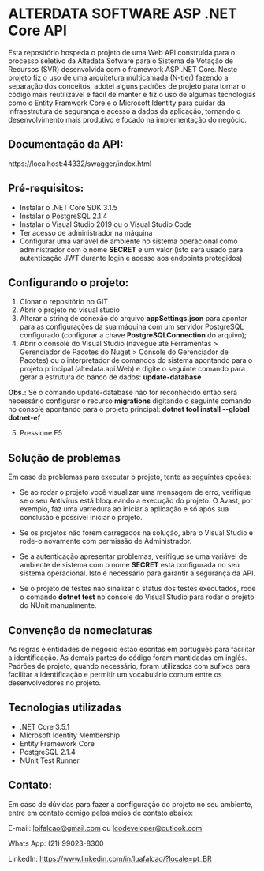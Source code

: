 # ALTERDATA SOFTWARE ASP .NET Core API

Esta repositório hospeda o projeto de uma Web API construída para o processo seletivo da Altedata Sofware para o Sistema de Votação de Recursos (SVR) desenvolvida com o framework ASP .NET Core. Neste projeto fiz o uso de uma arquitetura multicamada (N-tier) fazendo a separação dos conceitos, adotei alguns padrões de projeto para tornar o código mais reutilizável e fácil de manter e fiz o uso de algumas tecnologias como o Entity Framwork Core e o Microsoft Identity para cuidar da infraestrutura de segurança e acesso a dados da aplicação, tornando o desenvolvimento mais produtivo e focado na implementação do negócio.

## Documentação da API:

https://localhost:44332/swagger/index.html

## Pré-requisitos:

+ Instalar o .NET Core SDK 3.1.5
+ Instalar o PostgreSQL 2.1.4
+ Instalar o Visual Studio 2019 ou o Visual Studio Code
+ Ter acesso de administrador na máquina
+ Configurar uma variável de ambiente no sistema operacional como administrador com o nome **SECRET** e um valor  (isto será usado para autenticação JWT durante login e acesso aos endpoints protegidos)

## Configurando o projeto:

1. Clonar o repositório no GIT
2. Abrir o projeto no visual studio
3. Alterar a string de conexão do arquivo **appSettings.json** para apontar para as configurações da sua máquina com um servidor PostgreSQL configurado (configurar a chave **PostgreSQLConnection** do arquivo);
4. Abrir o console do Visual Studio (navegue até Ferramentas > Gerenciador de Pacotes do Nuget > Console do Gerenciador de Pacotes) ou o interpretador de comandos do sistema apontando para o projeto principal (altedata.api.Web) e digite o seguinte comando para gerar a estrutura do banco de dados: **update-database**

**Obs.:** Se o comando update-database não for reconhecido então será necessário configurar o recurso **migrations** digitando o seguinte comando no console apontando para o projeto principal: **dotnet tool install --global dotnet-ef**

5. Pressione F5 

## Solução de problemas

Em caso de problemas para executar o projeto, tente as seguintes opções:

+ Se ao rodar o projeto você visualizar uma mensagem de erro, verifique se o seu Antivírus está bloqueando a execução do projeto. O Avast, por exemplo, faz uma varredura ao iniciar a aplicação e só após sua conclusão é possível iniciar o projeto. 

+ Se os projetos não forem carregados na solução, abra o Visual Studio e rode-o novamente com permissão de Administrador.

+ Se a autenticação apresentar problemas, verifique se uma variável de ambiente de sistema com o nome **SECRET** está configurada no seu sistema operacional. Isto é necessário para garantir a segurança da API.

+ Se o projeto de testes não sinalizar o status dos testes executados, rode o comando **dotnet test** no console do Visual Studio para rodar o projeto do NUnit manualmente.

## Convenção de nomeclaturas

As regras e entidades de negócio estão escritas em português para facilitar a identificação. As demais partes do código foram mantidadas em inglês. Padrões de projeto, quando necessário, foram utilizados com sufixos para facilitar a identificação e permitir um vocabulário comum entre os desenvolvedores no projeto.


## Tecnologias utilizadas

- .NET Core 3.5.1
-  Microsoft Identity Membership
-  Entity Framework Core
-  PostgreSQL 2.1.4
-  NUnit Test Runner

## Contato:

Em caso de dúvidas para fazer a configuração do projeto no seu ambiente, entre em contato comigo pelos meios de contato abaixo:

E-mail: lpjfalcao@gmail.com ou lcodeveloper@outlook.com

Whats App: (21) 99023-8300

LinkedIn: https://www.linkedin.com/in/luafalcao/?locale=pt_BR

